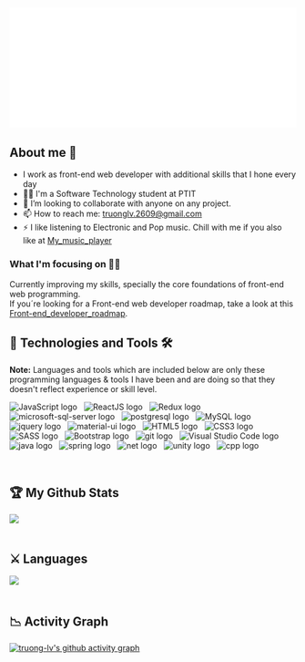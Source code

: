 <!-- truong-lv -->
<a href="#" target="_blank">
  <img src="svg/truong-lv.svg" width="1200" alt="truong-lv_profile" />
</a>

## About me 👋

- I work as front-end web developer with additional skills that I hone every day
- 👨‍🎓 I'm a Software Technology student at PTIT
- 👯 I’m looking to collaborate with anyone on any project.
- 📫 How to reach me: truonglv.2609@gmail.com[](mailto:truonglv.2609@gmail.com)
- ⚡ I like listening to Electronic and Pop music. Chill with me if you also like at [My_music_player](https://truong-lv.github.io/player-music/)
### What I'm focusing on 👨‍💻

Currently improving my skills, specially the core foundations of front-end web programming.<br />
If you´re looking for a Front-end web developer roadmap, take a look at this [Front-end_developer_roadmap](https://roadmap.sh/frontend).


## 🧰 Technologies and Tools 🛠
<!-- https://simpleicons.org/ -->
<b>Note:</b> Languages and tools which are included below are only these programming languages & tools I have been and are doing so that they doesn't reflect experience or skill level.

<span><img src="https://img.shields.io/badge/JavaScript-282C34?logo=javascript&logoColor=F7DF1E" alt="JavaScript logo" title="JavaScript" height="25" /></span>
&nbsp;
<span><img src="https://img.shields.io/badge/ReactJS-282C34?logo=react&logoColor=61DAFB" alt="ReactJS logo" title="ReactJS" height="25" /></span>
&nbsp;
<span><img src="https://img.shields.io/badge/Redux-282C34?logo=redux&logoColor=764ABC" alt="Redux logo" title="Redux" height="25" /></span>
&nbsp;
<span><img src="https://img.shields.io/badge/Microsoft_SQL_Server-282C34?logo=microsoft-sql-server&logoColor=white" alt="microsoft-sql-server logo" title="microsoft-sql-server" height="25" /></span>
&nbsp;
<span><img src="https://img.shields.io/badge/PostgreSQL-282C34?logo=postgresql&logoColor=blue" alt="postgresql logo" title="postgresql" height="25" /></span>
&nbsp; 
<span><img src="https://img.shields.io/badge/MySQL-282C34?logo=mySql&logoColor=blue" alt="MySQL logo" title="MySQL" height="25" /></span>
&nbsp;
<span><img src="https://img.shields.io/badge/jQuery-282C34?logo=jquery&logoColor=white" alt="jquery logo" title="jquery" height="25" /></span>
&nbsp;
<span><img src="https://img.shields.io/badge/Material--UI-282C34?logo=material-ui&logoColor=white" alt="material-ui logo" title="material-ui" height="25" /></span>
&nbsp;
<span><img src="https://img.shields.io/badge/HTML5-282C34?logo=html5&logoColor=E34F26" alt="HTML5 logo" title="HTML5" height="25" /></span>
&nbsp;
<span><img src="https://img.shields.io/badge/CSS3-282C34?logo=css3&logoColor=1572B6" alt="CSS3 logo" title="CSS3" height="25" /></span>
&nbsp;
<span><img src="https://img.shields.io/badge/Sass-282C34?logo=sass&logoColor=CC6699" alt="SASS logo" title="SASS" height="25" /></span>
&nbsp;
<span><img src="https://img.shields.io/badge/Bootstrap-282C34?logo=bootstrap&logoColor=7952B3" alt="Bootstrap logo" title="Bootstrap" height="25" /></span>
&nbsp;
<span><img src="https://img.shields.io/badge/git-282C34?logo=git&logoColor=F05032" alt="git logo" title="git" height="25" /></span>
&nbsp;
<span><img src="https://img.shields.io/badge/VS%20Code-282C34?logo=visual-studio-code&logoColor=007ACC" alt="Visual Studio Code logo" title="Visual Studio Code" height="25" /></span>
<span><img src="https://img.shields.io/badge/Java-282C34?&logo=java&logoColor=white" alt="java logo" title="java" height="25" /></span>
&nbsp;
<span><img src="https://img.shields.io/badge/Spring-282C34?logo=spring&logoColor=green" alt="spring logo" title="spring" height="25" /></span>
&nbsp;
<span><img src="https://img.shields.io/badge/C%23-282C34?logo=c-sharp&logoColor=white" alt="net logo" title="net" height="25" /></span>
&nbsp;
<span><img src="https://img.shields.io/badge/Unity-282C34?logo=unity&logoColor=white" alt="unity logo" title="unity" height="25" /></span>
&nbsp;
<span><img src="https://img.shields.io/badge/C%2B%2B-282C34?logo=c%2B%2B&logoColor=white" alt="cpp logo" title="cpp" height="25" /></span>
&nbsp;


<br>

## :trophy: My Github Stats
<div>
<a href="https://github-readme-stats.vercel.app/api?username=truong-lv&theme=tokyonight">
  <img src="https://github-readme-stats.vercel.app/api?username=truong-lv&theme=tokyonight" />
</a>
<!-- <a href="https://github-readme-stats.vercel.app/api/top-langs/?username=truong-lv&hide=php&theme=tokyonight">https://github-readme-stats.vercel.app/api?username=truong-lv&count_private=true&show_icons=true&theme=tokyonight
  <img align="left" src="https://github-readme-stats.vercel.app/api/top-langs/?username=truong-lv&hide=php&theme=tokyonight" />
</a> -->
</div>
<br/>

## ⚔️ Languages
<div>
<a href="https://github-readme-stats.vercel.app/api/top-langs/?username=truong-lv&theme=tokyonight&langs_count=10&layout=compact&hide=tsql,html">
  <img src="https://github-readme-stats.vercel.app/api/top-langs/?username=truong-lv&theme=tokyonight&langs_count=10&layout=compact&hide=tsql,html" />
</a>
<!-- <a href="https://github-readme-stats.vercel.app/api/top-langs/?username=truong-lv&hide=php&theme=tokyonight">https://github-readme-stats.vercel.app/api?username=truong-lv&count_private=true&show_icons=true&theme=tokyonight
  <img align="left" src="https://github-readme-stats.vercel.app/api/top-langs/?username=truong-lv&hide=php&theme=tokyonight" />
</a> -->
</div>
<br/>

## 📉 Activity Graph

  [![truong-lv's github activity graph](https://activity-graph.herokuapp.com/graph?username=truong-lv&theme=react-dark	)](https://activity-graph.herokuapp.com/graph?username=truong-lv&theme=react-dark)


<!-- Get Visitors and Followers count
![](https://visitor-badge.laobi.icu/badge?page_id=truong-lv)
[![Github](https://img.shields.io/github/followers/truong-lv?label=Follow&style=social)](https://github.com/truong-lv) -->

